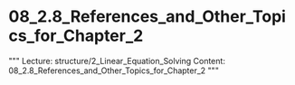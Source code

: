 # 08_2.8_References_and_Other_Topics_for_Chapter_2

"""
Lecture: structure/2_Linear_Equation_Solving
Content: 08_2.8_References_and_Other_Topics_for_Chapter_2
"""

